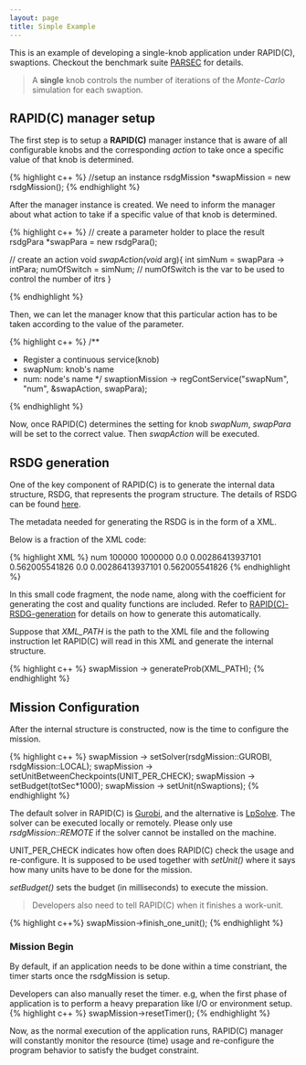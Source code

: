 ```yaml
---
layout: page
title: Simple Example
---
```



 This is an example of developing a single-knob application under RAPID(C), swaptions. Checkout the benchmark suite [PARSEC](http://parsec.cs.princeton.edu/doc/parsec-report.pdf) for details.


> A **single** knob controls the number of iterations of the <em>Monte-Carlo</em> simulation for each swaption. 


## RAPID(C) manager setup 

The first step is to setup a **RAPID(C)** manager instance that is aware of all configurable knobs and the corresponding *action* to take once a specific value of that knob is determined.

{% highlight c++ %}
//setup an instance
rsdgMission *swapMission = new rsdgMission();
{% endhighlight %}

After the manager instance is created. We need to inform the manager about what action to take if a specific value of that knob is determined.

{% highlight c++ %}
// create a parameter holder to place the result
rsdgPara *swapPara = new rsdgPara();

// create an action 
void *swapAction(void* arg){
        int simNum = swapPara -> intPara;
        numOfSwitch = simNum; // numOfSwitch is the var to be used to control the number of itrs
}

{% endhighlight %}

Then, we can let the manager know that this particular action has to be taken according to the value of the parameter.

{% highlight c++ %}
/** 
 * Register a continuous service(knob) 
 * swapNum: knob's name
 * num: node's name
 */
swaptionMission -> regContService("swapNum", "num", &swapAction, swapPara);

{% endhighlight %}

Now, once RAPID(C) determines the setting for knob *swapNum*, *swapPara* will be set to the correct value. Then *swapAction* will be executed.

## RSDG generation 

One of the key component of RAPID(C) is to generate the internal data structure, RSDG, that represents the program structure. The details of RSDG can be found [here]().

The metadata needed for generating the RSDG is in the form of a XML.

Below is a fraction of the XML code:

{% highlight XML %}
	<basicnode>
		<nodename>num</nodename>
                <contmin>100000</contmin>
                <contmax>1000000</contmax>
                <contcost>
                	<o2>0.0</o2>
                        <o1>0.00286413937101</o1>
                        <c>0.562005541826</c>
		</contcost>
                <contmv>
                	<o2>0.0</o2>
                        <o1>0.00286413937101</o1>
                        <c>0.562005541826</c>
		</contmv>
	</basicnode>
{% endhighlight %}

In this small code fragment, the node name, along with the coefficient for generating the cost and quality functions are included. Refer to [RAPID(C)-RSDG-generation](https://niuye8911.github.io/rapidlib-linux/rsdgGen/) for details on how to generate this automatically.

Suppose that *XML_PATH* is the path to the XML file and the following instruction let RAPID(C) will read in this XML and generate the internal structure.

{% highlight c++ %}
swapMission -> generateProb(XML_PATH);
{% endhighlight %}

## Mission Configuration

After the internal structure is constructed, now is the time to configure the mission.

{% highlight c++ %}
swapMission -> setSolver(rsdgMission::GUROBI, rsdgMission::LOCAL);
swapMission -> setUnitBetweenCheckpoints(UNIT_PER_CHECK);
swapMission -> setBudget(totSec*1000);
swapMission -> setUnit(nSwaptions);
{% endhighlight %}

The default solver in RAPID(C) is [Gurobi](http://www.gurobi.com), and the alternative is [LpSolve](http://lpsolve.sourceforge.net/5.5/). The solver can be executed locally or remotely. Please only use *rsdgMission::REMOTE* if the solver cannot be installed on the machine.

UNIT_PER_CHECK indicates how often does RAPID(C) check the usage and re-configure. It is supposed to be used together with *setUnit()* where it says how many units have to be done for the mission.

*setBudget()* sets the budget (in milliseconds) to execute the mission.

> Developers also need to tell RAPID(C) when it finishes a work-unit.

{% highlight c++%}
swapMission->finish_one_unit();
{% endhighlight %}

### Mission Begin 

By default, if an application needs to be done within a time constriant, the timer starts once the rsdgMission is setup.

Developers can also manually reset the timer. e.g, when the first phase of application is to perform a heavy preparation like I/O or environment setup.
{% highlight c++ %}
swapMission->resetTimer();
{% endhighlight %}

Now, as the normal execution of the application runs, RAPID(C) manager will constantly monitor the resource (time) usage and re-configure the program behavior to satisfy the budget constraint.
